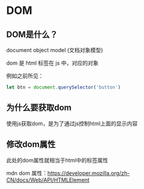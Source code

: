 # DOM
## DOM是什么？
document object model (文档对象模型)

dom 是 html 标签在 js 中，对应的对象

例如之前所见：
```js
let btn = document.querySelector('button')
```

## 为什么要获取dom
使用js获取dom，是为了通过js控制html上面的显示内容

## 修改dom属性
此处的dom属性就相当于html中的标签属性

mdn dom 属性：https://developer.mozilla.org/zh-CN/docs/Web/API/HTMLElement